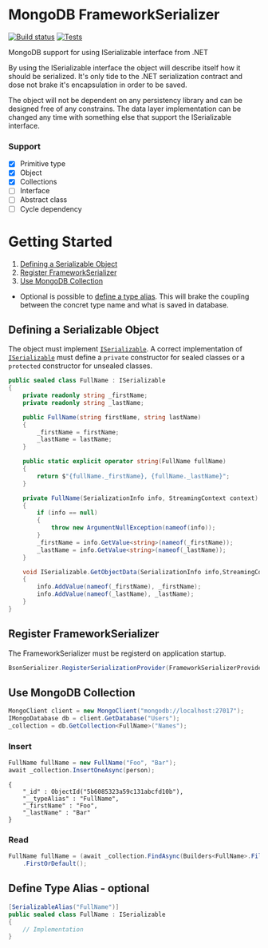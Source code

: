 # MongoDB FrameworkSerializer
[![Build status](https://ci.appveyor.com/api/projects/status/s9sk5u3aa0plc3o1/branch/master?svg=true)](https://ci.appveyor.com/project/glucaci/mongodb-frameworkserializer/branch/master)
[![Tests](https://img.shields.io/appveyor/tests/glucaci/mongodb-frameworkserializer/master.svg)](https://ci.appveyor.com/project/glucaci/mongodb-frameworkserializer)

MongoDB support for using ISerializable interface from .NET

By using the ISerializable interface the object will describe itself how it should be serialized. It's only tide to the .NET serialization contract and dose not brake it's encapsulation in order to be saved.

The object will not be dependent on any persistency library and can be designed free of any constrains. The data layer implementation can be changed any time with something else that support the ISerializable interface.

### Support
- [x] Primitive type
- [x] Object
- [x] Collections
- [ ] Interface
- [ ] Abstract class
- [ ] Cycle dependency

# Getting Started

1. [Defining a Serializable Object](#defining-a-serializable-object)
2. [Register FrameworkSerializer](#register-frameworkserializer)
3. [Use MongoDB Collection](#use-mongodb-collection)

- Optional is possible to [define a type alias](#define-type-alias---optional). This will brake the coupling between the concret type name and what is saved in database.

## Defining a Serializable Object
The object must implement [```ISerializable```](https://docs.microsoft.com/en-us/dotnet/api/system.runtime.serialization.iserializable?view=netcore-2.1). A correct implementation of [```ISerializable```](https://docs.microsoft.com/en-us/dotnet/api/system.runtime.serialization.iserializable?view=netcore-2.1) must define a ```private``` constructor for sealed classes or a ```protected``` constructor for unsealed classes.
```csharp
public sealed class FullName : ISerializable
{
    private readonly string _firstName;
    private readonly string _lastName;

    public FullName(string firstName, string lastName)
    {
        _firstName = firstName;
        _lastName = lastName;
    }

    public static explicit operator string(FullName fullName)
    {
        return $"{fullName._firstName}, {fullName._lastName}";
    }

    private FullName(SerializationInfo info, StreamingContext context)
    {
        if (info == null)
        {
            throw new ArgumentNullException(nameof(info));
        }
        _firstName = info.GetValue<string>(nameof(_firstName));
        _lastName = info.GetValue<string>(nameof(_lastName));
    }

    void ISerializable.GetObjectData(SerializationInfo info,StreamingContext context)
    {
        info.AddValue(nameof(_firstName), _firstName);
        info.AddValue(nameof(_lastName), _lastName);
    }
}
```
## Register FrameworkSerializer
The FrameworkSerializer must be registerd on application startup.
```csharp
BsonSerializer.RegisterSerializationProvider(FrameworkSerializerProvider.Instance);
```
## Use MongoDB Collection
```csharp
MongoClient client = new MongoClient("mongodb://localhost:27017");
IMongoDatabase db = client.GetDatabase("Users");
_collection = db.GetCollection<FullName>("Names");   
```
### Insert
```csharp
FullName fullName = new FullName("Foo", "Bar");
await _collection.InsertOneAsync(person);
```
```
{
    "_id" : ObjectId("5b6085323a59c131abcfd10b"),
    "__typeAlias" : "FullName",
    "_firstName" : "Foo",
    "_lastName" : "Bar"
}
```
### Read
```csharp
FullName fullName = (await _collection.FindAsync(Builders<FullName>.Filter.Empty))
    .FirstOrDefault();
```
## Define Type Alias - optional
```csharp
[SerializableAlias("FullName")]
public sealed class FullName : ISerializable
{
    // Implementation
}
```
